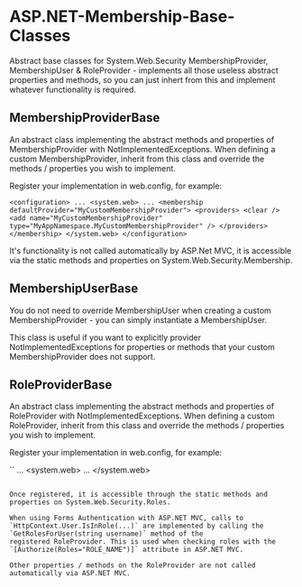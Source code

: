 ASP.NET-Membership-Base-Classes
===============================

Abstract base classes for System.Web.Security MembershipProvider, MembershipUser &amp; RoleProvider - implements all those useless abstract properties and methods, 
so you can just inhert from this and implement whatever functionality is required.

MembershipProviderBase
------------------

An abstract class implementing the abstract methods and properties of MembershipProvider with NotImplementedExceptions. When defining a custom MembershipProvider, inherit
from this class and override the methods / properties you wish to implement.

Register your implementation in web.config, for example:

``
	<configuration>
		...
		<system.web>
			...
			<membership defaultProvider="MyCustomMembershipProvider">
			<providers>
				<clear />
				<add name="MyCustomMembershipProvider" type="MyAppNamespace.MyCustomMembershipProvider" />
			</providers>
			</membership>
		</system.web>
	</configuration>	
``

It's functionality is not called automatically by ASP.Net MVC, it is accessible via the static methods and properties on System.Web.Security.Membership.

MembershipUserBase
------------------

You do not need to override MembershipUser when creating a custom MembershipProvider - you can simply instantiate a MembershipUser.

This class is useful if you want to explicitly provider NotImplementedExceptions for properties or methods that your custom MembershipProvider does not support.

RoleProviderBase
----------------

An abstract class implementing the abstract methods and properties of RoleProvider with NotImplementedExceptions. When defining a custom RoleProvider, inherit
from this class and override the methods / properties you wish to implement.

Register your implementation in web.config, for example:

``
	<configuration>
		...
		<system.web>
			...
			<roleManager enabled="true" defaultProvider="MyCustomRoleProvider">
				<providers>
					<clear />
					<add name="MyCustomRoleProvider" type="MyAppNamespace.MyCustomRoleProvider" />
				</providers>
			</roleManager>
		</system.web>
	</configuration>	
```

Once registered, it is accessible through the static methods and properties on System.Web.Security.Roles.

When using Forms Authentication with ASP.NET MVC, calls to `HttpContext.User.IsInRole(...)` are implemented by calling the `GetRolesForUser(string username)` method of the 
registered RoleProvider. This is used when checking roles with the `[Authorize(Roles="ROLE_NAME")]` attribute in ASP.NET MVC.

Other properties / methods on the RoleProvider are not called automatically via ASP.NET MVC.
